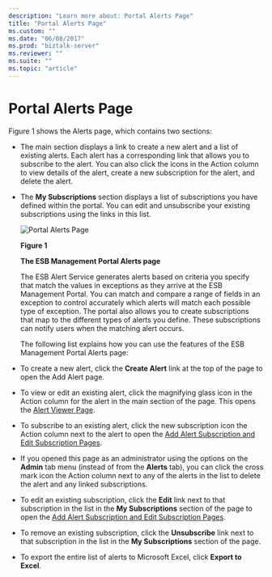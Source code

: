 ```yaml
---
description: "Learn more about: Portal Alerts Page"
title: "Portal Alerts Page"
ms.custom: ""
ms.date: "06/08/2017"
ms.prod: "biztalk-server"
ms.reviewer: ""
ms.suite: ""
ms.topic: "article"
---
```

# Portal Alerts Page
Figure 1 shows the Alerts page, which contains two sections:  

- The main section displays a link to create a new alert and a list of existing alerts. Each alert has a corresponding link that allows you to subscribe to the alert. You can also click the icons in the Action column to view details of the alert, create a new subscription for the alert, and delete the alert.  

- The **My Subscriptions** section displays a list of subscriptions you have defined within the portal. You can edit and unsubscribe your existing subscriptions using the links in this list.  

  ![Portal Alerts Page](../esb-toolkit/media/ch8-portalalertspage.gif "Ch8-PortalAlertsPage")  

  **Figure 1**  

  **The ESB Management Portal Alerts page**  

  The ESB Alert Service generates alerts based on criteria you specify that match the values in exceptions as they arrive at the ESB Management Portal. You can match and compare a range of fields in an exception to control accurately which alerts will match each possible type of exception. The portal also allows you to create subscriptions that map to the different types of alerts you define. These subscriptions can notify users when the matching alert occurs.  

  The following list explains how you can use the features of the ESB Management Portal Alerts page:  

- To create a new alert, click the **Create Alert** link at the top of the page to open the Add Alert page.  

- To view or edit an existing alert, click the magnifying glass icon in the Action column for the alert in the main section of the page. This opens the [Alert Viewer Page](../esb-toolkit/alert-viewer-page.md).  

- To subscribe to an existing alert, click the new subscription icon the Action column next to the alert to open the [Add Alert Subscription and Edit Subscription Pages](../esb-toolkit/add-alert-subscription-and-edit-subscription-pages.md).  

- If you opened this page as an administrator using the options on the **Admin** tab menu (instead of from the **Alerts** tab), you can click the cross mark icon the Action column next to any of the alerts in the list to delete the alert and any linked subscriptions.  

- To edit an existing subscription, click the **Edit** link next to that subscription in the list in the **My Subscriptions** section of the page to open the [Add Alert Subscription and Edit Subscription Pages](../esb-toolkit/add-alert-subscription-and-edit-subscription-pages.md).  

- To remove an existing subscription, click the **Unsubscribe** link next to that subscription in the list in the **My Subscriptions** section of the page.  

- To export the entire list of alerts to Microsoft Excel, click **Export to Excel**.
